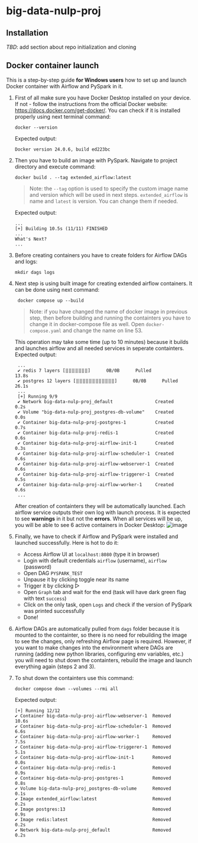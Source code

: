 # big-data-nulp-proj

## Installation
_TBD_: add section about repo initialization and cloning

## Docker container launch
This is a step-by-step guide **for Windows users** how to set up 
and launch Docker container with Airflow and PySpark in it.
1.  First of all make sure you have Docker Desktop installed on your device. 
    If not - follow the instructions from the official Docker website: https://docs.docker.com/get-docker/.
    You can check if it is installed properly using next terminal command:
    
        docker --version
    
    Expected output:
    
        Docker version 24.0.6, build ed223bc
    
2.  Then you have to build an image with PySpark. Navigate to project directory
    and execute command:
    
        docker build . --tag extended_airflow:latest
    
    > Note: the `--tag` option is used to specify the custom image name and version 
    > which will be used in next steps. `extended_airflow` is name and `latest` is version. 
    > You can change them if needed.
    
    Expected output:
    
        ...  
        [+] Building 10.5s (11/11) FINISHED  
        ...  
        What's Next?  
        ...

3.  Before creating containers you have to create folders for Airflow DAGs and logs:
    
        mkdir dags logs


4. Next step is using built image for creating extended airflow containers. It can be done using next command:

        docker compose up --build

    > Note: if you have changed the name of docker image in previous step,
    > then before building and running the containters you have to change it in docker-compose file as well.
    > Open `docker-compose.yaml` and change the name on line 53.

    This operation may take some time (up to 10 minutes) because it builds and launches airflow and all needed services in seperate containters.
    Expected output:

        ...
        ✔ redis 7 layers [⣿⣿⣿⣿⣿⣿⣿]      0B/0B      Pulled                                                                                                                                13.8s 
        ✔ postgres 12 layers [⣿⣿⣿⣿⣿⣿⣿⣿⣿⣿⣿⣿]      0B/0B      Pulled                                                                                                                       26.1s
        ...
        [+] Running 9/9
        ✔ Network big-data-nulp-proj_default                Created                                                                                                                       0.2s 
        ✔ Volume "big-data-nulp-proj_postgres-db-volume"    Created                                                                                                                       0.0s 
        ✔ Container big-data-nulp-proj-postgres-1           Created                                                                                                                       0.7s 
        ✔ Container big-data-nulp-proj-redis-1              Created                                                                                                                       0.6s 
        ✔ Container big-data-nulp-proj-airflow-init-1       Created                                                                                                                       0.3s 
        ✔ Container big-data-nulp-proj-airflow-scheduler-1  Created                                                                                                                       0.6s 
        ✔ Container big-data-nulp-proj-airflow-webserver-1  Created                                                                                                                       0.6s 
        ✔ Container big-data-nulp-proj-airflow-triggerer-1  Created                                                                                                                       0.5s 
        ✔ Container big-data-nulp-proj-airflow-worker-1     Created                                                                                                                       0.6s 
        ...

    After creation of containters they will be automatically launched. Each airflow service outputs their own log with launch process.
    It is expected to see **warnings** in it but not the **errors**. When all services will be up, you will be able
    to see 6 active containers in Docker Desktop:
    ![image](https://github.com/nazfurdychka/big-data-nulp-proj/assets/63544400/ea0ba5ba-be64-418f-b15e-7009e20e33a0)
    
5.  Finally, we have to check if Airflow and PySpark were installed and launched successfully. Here is hot to do it:
    * Access Airflow UI at `localhost:8080` (type it in browser)
    * Login with default credentials `airflow` (username), `airflow` (password)
    * Open DAG `PYSPARK_TEST`
    * Unpause it by clicking toggle near its name
    * Trigger it by clicking ▷
    * Open `Graph` tab and wait for the end (task will have dark green flag with text `success`)
    * Click on the only task, open `Logs` and check if the version of PySpark was printed successfully
    * Done!

6.  Airflow DAGs are automatically pulled from `dags` folder because it is mounted to the containter, so there is no need for
    rebuilding the image to see the changes, only refreshing Airflow page is required. However, if you want to make changes
    into the environment where DAGs are running (adding new python libraries, configuring env variables, etc.) you will need to
    shut down the containters, rebuild the image and launch everything again (steps 2 and 3).
    
7.  To shut down the containters use this command:

        docker compose down --volumes --rmi all

    Expected output:

        [+] Running 12/12
        ✔ Container big-data-nulp-proj-airflow-webserver-1  Removed                                                                                                                      10.6s 
        ✔ Container big-data-nulp-proj-airflow-scheduler-1  Removed                                                                                                                       6.6s 
        ✔ Container big-data-nulp-proj-airflow-worker-1     Removed                                                                                                                       7.5s 
        ✔ Container big-data-nulp-proj-airflow-triggerer-1  Removed                                                                                                                       5.1s 
        ✔ Container big-data-nulp-proj-airflow-init-1       Removed                                                                                                                       0.0s 
        ✔ Container big-data-nulp-proj-redis-1              Removed                                                                                                                       0.9s 
        ✔ Container big-data-nulp-proj-postgres-1           Removed                                                                                                                       0.8s 
        ✔ Volume big-data-nulp-proj_postgres-db-volume      Removed                                                                                                                       0.1s 
        ✔ Image extended_airflow:latest                     Removed                                                                                                                       0.2s 
        ✔ Image postgres:13                                 Removed                                                                                                                       0.9s 
        ✔ Image redis:latest                                Removed                                                                                                                       0.2s 
        ✔ Network big-data-nulp-proj_default                Removed                                                                                                                       0.2s
    